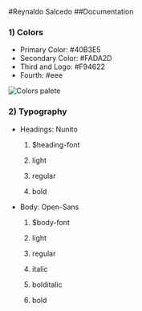 #Reynaldo Salcedo
##Documentation
### 1) Colors

* Primary Color: #40B3E5
* Secondary Color: #FADA2D
* Third and Logo: #F94622
* Fourth: #eee

![Colors palete](https://github.com/renisalcedo/portfolio/palette.png "Colors palette")

### 2) Typography

* Headings: Nunito

  1. $heading-font

    1. light
    1. regular
    1. bold

* Body: Open-Sans

  1. $body-font

    1. light
    2. regular
    3. italic
    4. bolditalic
    5. bold
